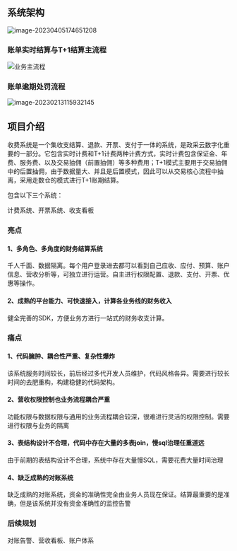 ## 系统架构

![image-20230405174651208](https://yusheng-picgo.oss-cn-beijing.aliyuncs.com/picgo/image-20230405174651208.png)

### 账单实时结算与T+1结算主流程

![业务主流程](https://yusheng-picgo.oss-cn-beijing.aliyuncs.com/picgo/%E4%B8%9A%E5%8A%A1%E4%B8%BB%E6%B5%81%E7%A8%8B.png)

### 账单逾期处罚流程

![image-20230213115932145](https://yusheng-picgo.oss-cn-beijing.aliyuncs.com/picgo/image-20230213115932145.png)

## 项目介绍

收费系统是一个集收支结算、退款、开票、支付于一体的系统，是政采云数字化重要的一部分。它包含实时计费和T+1计费两种计费方式，实时计费包含保证金、年费、服务费、以及交易抽佣（前置抽佣）等多种费用；T+1模式主要用于交易抽佣中的后置抽佣，由于数据量大、并且是后置模式，因此可以从交易核心流程中抽离，采用走数仓的模式进行T+1账期结算。

包含以下三个系统：

计费系统、开票系统、收支看板

### 亮点

#### 1、多角色、多角度的财务结算系统

千人千面、数据隔离。每个用户登录进去都可以看到自己应收、应付、预算、账户信息、营收分析等，可独立进行运营。自主进行权限配置、退款、支付、开票、优惠等操作。

#### 2、成熟的平台能力、可快速接入，计算各业务线的财务收入

健全完善的SDK，方便业务方进行一站式的财务收支计算。

### 痛点

#### 1、代码臃肿、耦合性严重、复杂性爆炸

该系统服务时间较长，前后经过多代开发人员维护，代码风格各异。需要进行较长时间的去肥重构，构建稳健的代码架构。

#### 2、营收权限控制也业务流程耦合严重

功能权限与数据权限与通用的业务流程耦合较深，很难进行灵活的权限控制。需要进行权限与业务的隔离

#### 3、表结构设计不合理，代码中存在大量的多表join，慢sql治理任重道远

由于前期的表结构设计不合理，系统中存在大量慢SQL，需要花费大量时间治理

#### 4、缺乏成熟的对账系统

缺乏成熟的对账系统，资金的准确性完全由业务人员现在保证。结算最重要的是准确，但是该系统并没有资金准确性的监控告警

### 后续规划

对账告警、营收看板、账户体系